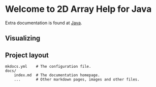 # Welcome to 2D Array Help for Java

Extra documentation is found at [Java](https://docs.oracle.com/javase/7/docs/api/java/util/Arrays.html).

## Visualizing

## Project layout

    mkdocs.yml    # The configuration file.
    docs/
        index.md  # The documentation homepage.
        ...       # Other markdown pages, images and other files.
